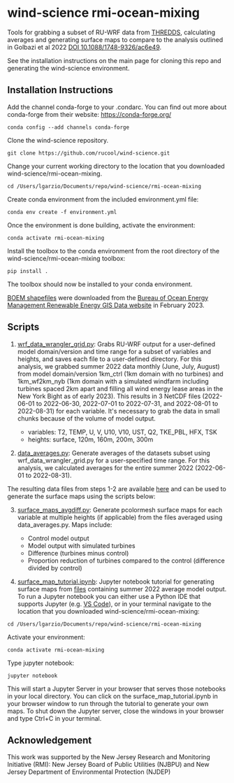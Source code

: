 # wind-science rmi-ocean-mixing
Tools for grabbing a subset of RU-WRF data from [THREDDS](https://tds.marine.rutgers.edu/thredds/catalog/cool/ruwrf/catalog.html), calculating averages and generating surface maps to compare to the analysis outlined in Golbazi et al 2022 [DOI 10.1088/1748-9326/ac6e49](https://iopscience.iop.org/article/10.1088/1748-9326/ac6e49/meta).

See the installation instructions on the main page for cloning this repo and generating the wind-science environment.

## Installation Instructions
Add the channel conda-forge to your .condarc. You can find out more about conda-forge from their website: https://conda-forge.org/

`conda config --add channels conda-forge`

Clone the wind-science repository.

`git clone https://github.com/rucool/wind-science.git`

Change your current working directory to the location that you downloaded wind-science/rmi-ocean-mixing. 

`cd /Users/lgarzio/Documents/repo/wind-science/rmi-ocean-mixing`

Create conda environment from the included environment.yml file:

`conda env create -f environment.yml`

Once the environment is done building, activate the environment:

`conda activate rmi-ocean-mixing`

Install the toolbox to the conda environment from the root directory of the wind-science/rmi-ocean-mixing toolbox:

`pip install .`

The toolbox should now be installed to your conda environment.


[BOEM shapefiles](https://github.com/rucool/wind-science/tree/master/rmi-ocean-mixing/BOEM_Renewable_Energy_Shapefiles_2_2023) were downloaded from the [Bureau of Ocean Energy Management Renewable Energy GIS Data website](https://www.boem.gov/renewable-energy/mapping-and-data/renewable-energy-gis-data) in February 2023.


## Scripts

1. [wrf_data_wrangler_grid.py](https://github.com/rucool/wind-science/blob/master/rmi-ocean-mixing/wrf_data_wrangler_grid.py): Grabs RU-WRF output for a user-defined model domain/version and time range for a subset of variables and heights, and saves each file to a user-defined directory. For this analysis, we grabbed summer 2022 data monthly (June, July, August) from model domain/version 1km_ctrl (1km domain with no turbines) and 1km\_wf2km\_nyb (1km domain with a simulated windfarm including turbines spaced 2km apart and filling all wind energy lease areas in the New York Bight as of early 2023). This results in 3 NetCDF files (2022-06-01 to 2022-06-30, 2022-07-01 to 2022-07-31, and 2022-08-01 to 2022-08-31) for each variable. It's necessary to grab the data in small chunks because of the volume of model output.
	- variables: T2, TEMP, U, V, U10, V10, UST, Q2, TKE_PBL, HFX, TSK
	- heights: surface, 120m, 160m, 200m, 300m
	
2. [data_averages.py](https://github.com/rucool/wind-science/blob/master/rmi-ocean-mixing/data_averages.py): Generate averages of the datasets subset using wrf\_data\_wrangler_grid.py for a user-specified time range. For this analysis, we calculated averages for the entire summer 2022 (2022-06-01 to 2022-08-31).

The resulting data files from steps 1-2 are available [here](https://marine.rutgers.edu/~lgarzio/rmi_ocean_mixing/) and can be used to generate the surface maps using the scripts below:

3. [surface\_maps_avgdiff.py](https://github.com/rucool/wind-science/blob/master/rmi-ocean-mixing/surface_maps_avgdiff.py): Generate pcolormesh surface maps for each variable at multiple heights (if applicable) from the files averaged using data_averages.py. Maps include:
	- Control model output
	- Model output with simulated turbines
	- Difference (turbines minus control)
	- Proportion reduction of turbines compared to the control (difference divided by control)

4. [surface\_map_tutorial.ipynb](https://github.com/rucool/wind-science/blob/master/rmi-ocean-mixing/surface_map_tutorial.ipynb): Jupyter notebook tutorial for generating surface maps from [files](https://marine.rutgers.edu/~lgarzio/rmi_ocean_mixing/) containing summer 2022 average model output. To run a Jupyter notebook you can either use a Python IDE that supports Jupyter (e.g. [VS Code](https://code.visualstudio.com/)), or in your terminal navigate to the location that you downloaded wind-science/rmi-ocean-mixing:

`cd /Users/lgarzio/Documents/repo/wind-science/rmi-ocean-mixing`

Activate your environment:

`conda activate rmi-ocean-mixing`

Type jupyter notebook:

`jupyter notebook`

This will start a Jupyter Server in your browser that serves those notebooks in your local directory. You can click on the surface_map_tutorial.ipynb in your browser window to run through the tutorial to generate your own maps. To shut down the Jupyter server, close the windows in your browser and type Ctrl+C in your terminal.

## Acknowledgement
This work was supported by the New Jersey Research and Monitoring Initiative (RMI): New Jersey Board of Public Utilities (NJBPU) and New Jersey Department of Environmental Protection (NJDEP)
